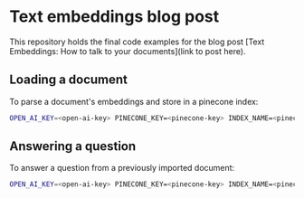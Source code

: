 # Text embeddings blog post

This repository holds the final code examples for the blog post [Text Embeddings: How to talk to your documents](link to post here).

## Loading a document

To parse a document's embeddings and store in a pinecone index:

```sh
OPEN_AI_KEY=<open-ai-key> PINECONE_KEY=<pinecone-key> INDEX_NAME=<pinecone-index> FILE_PATH=<path-to-file> node parse-embeddings.js
```

## Answering a question

To answer a question from a previously imported document:

```sh
OPEN_AI_KEY=<open-ai-key> PINECONE_KEY=<pinecone-key> INDEX_NAME=<pinecone-index> QUESTION=<question>  node parse-embeddings.js
```
